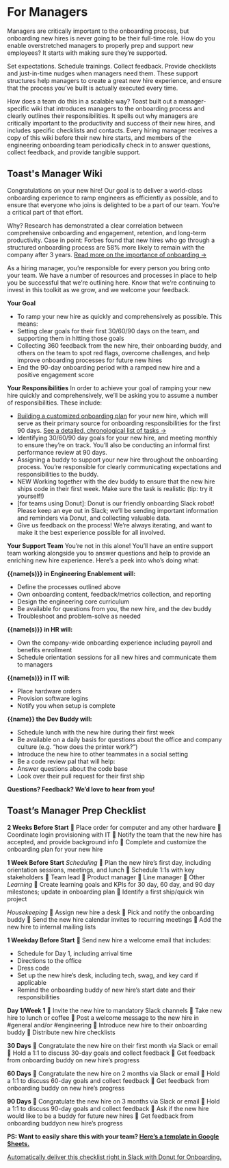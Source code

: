 # For Managers

Managers are critically important to the onboarding process, but onboarding new hires is never going to be their full-time role. How do you enable overstretched managers to properly prep and support new employees? It starts with making sure they’re supported. 

Set expectations. Schedule trainings. Collect feedback. Provide checklists and just-in-time nudges when managers need them. These support structures help managers to create a great new hire experience, and ensure that the process you’ve built is actually executed every time.

How does a team do this in a scalable way? Toast built out a manager-specific wiki that introduces managers to the onboarding process and clearly outlines their responsibilities. It spells out why managers are critically important to the productivity and success of their new hires, and includes specific checklists and contacts. Every hiring manager receives a copy of this wiki before their new hire starts, and members of the engineering onboarding team periodically check in to answer questions, collect feedback, and provide tangible support.

## Toast's Manager Wiki

Congratulations on your new hire! Our goal is to deliver a world-class onboarding experience to ramp engineers as efficiently as possible, and to ensure that everyone who joins is delighted to be a part of our team. You’re a critical part of that effort.

Why? Research has demonstrated a clear correlation between comprehensive onboarding and engagement, retention, and long-term productivity. Case in point: Forbes found that new hires who go through a structured onboarding process are 58% more likely to remain with the company after 3 years. [Read more on the importance of onboarding →](https://www.donut.com/blog/why-onboarding-matters/) 

As a hiring manager, you’re responsible for every person you bring onto your team. We have a number of resources and processes in place to help you be successful that we’re outlining here. Know that we’re continuing to invest in this toolkit as we grow, and we welcome your feedback.

**Your Goal**
* To ramp your new hire as quickly and comprehensively as possible. This means:
* Setting clear goals for their first 30/60/90 days on the team, and supporting them in hitting those goals
* Collecting 360 feedback from the new hire, their onboarding buddy, and others on the team to spot red flags, overcome challenges, and help improve onboarding processes for future new hires
* End the 90-day onboarding period with a  ramped new hire and a positive engagement score

**Your Responsibilities**
In order to achieve your goal of ramping your new hire quickly and comprehensively, we’ll be asking you to assume a number of responsibilities. These include:
* [Building a customized onboarding plan](https://docs.google.com/spreadsheets/d/1F3PkIuN1oGIY6tUOUGSfS1vFDZLw_Ie-3bz2VwQD7kk/edit#gid=1884255390) for your new hire, which will serve as their primary source for onboarding responsibilities for the first 90 days. [See a detailed, chronological list of tasks →](https://docs.google.com/spreadsheets/d/1RrRh1KXtxHAsC2_F8MC6w9r0RK_h6HqijwGeUKhSgXQ/edit#gid=0) 
* Identifying 30/60/90 day goals for your new hire, and meeting monthly to ensure they’re on track. You’ll also be conducting an informal first performance review at 90 days.
* Assigning a buddy to support your new hire throughout the onboarding process. You’re responsible for clearly communicating expectations and responsibilities to the buddy.
* NEW Working together with the dev buddy to ensure that the new hire ships code in their first week. Make sure the task is realistic (tip: try it yourself!)
* [for teams using Donut]: Donut is our friendly onboarding Slack robot! Please keep an eye out in Slack; we’ll be sending important information and reminders via Donut, and collecting valuable data.
* Give us feedback on the process! We’re always iterating, and want to make it the best experience possible for all involved.

**Your Support Team**
You’re not in this alone! You’ll have an entire support team working alongside you to answer questions and help to provide an enriching new hire experience. Here’s a peek into who’s doing what:

**{{name(s)}} in Engineering Enablement will:**
* Define the processes outlined above
* Own onboarding content, feedback/metrics collection, and reporting
* Design the engineering core curriculum
* Be available for questions from you, the new hire, and the dev buddy
* Troubleshoot and problem-solve as needed

**{{name(s)}} in HR will:**
* Own the company-wide onboarding experience including payroll and benefits enrollment
* Schedule orientation sessions for all new hires and communicate them to managers

**{{name(s)}} in IT will:**
* Place hardware orders
* Provision software logins
* Notify you when setup is complete

**{{name}} the Dev Buddy will:**
* Schedule lunch with the new hire during their first week
* Be available on a daily basis for questions about the office and company culture (e.g. “how does the printer work?”)
* Introduce the new hire to other teammates in a social setting
* Be a code review pal that will help:
* Answer questions about the code base
* Look over their pull request for their first ship

**Questions? Feedback? We’d love to hear from you!**

## Toast’s Manager Prep Checklist

**2 Weeks Before Start**
:black_square_button: Place order for computer and any other hardware
:black_square_button: Coordinate login provisioning with IT
:black_square_button: Notify the team that the new hire has accepted, and provide background info
:black_square_button: Complete and customize the onboarding plan for your new hire

**1 Week Before Start**
_Scheduling_
:black_square_button: Plan the new hire’s first day, including orientation sessions, meetings, and lunch
:black_square_button: Schedule 1:1s with key stakeholders
  :black_square_button: Team lead
  :black_square_button: Product manager
  :black_square_button: Line manager
  :black_square_button: Other
_Learning_
:black_square_button: Create learning goals and KPIs for 30 day, 60 day, and 90 day milestones; update in onboarding plan
:black_square_button: Identify a first ship/quick win project

_Housekeeping_
:black_square_button: Assign new hire a desk
:black_square_button: Pick and notify the onboarding buddy
:black_square_button: Send the new hire calendar invites to recurring meetings 
:black_square_button: Add the new hire to internal mailing lists

**1 Weekday Before Start**
:black_square_button: Send new hire a welcome email that includes:
  * Schedule for Day 1, including arrival time
  * Directions to the office 
  * Dress code
  * Set up the new hire’s desk, including tech, swag, and key card if applicable
  * Remind the onboarding buddy of new hire’s start date and their responsibilities

**Day 1/Week 1**
:black_square_button: Invite the new hire to mandatory Slack channels
:black_square_button: Take new hire to lunch or coffee
:black_square_button: Post a welcome message to the new hire in #general and/or #engineering
:black_square_button: Introduce new hire to their onboarding buddy
:black_square_button: Distribute new hire checklists

**30 Days**
:black_square_button: Congratulate the new hire on their first month via Slack or email
:black_square_button: Hold a 1:1 to discuss 30-day goals and collect feedback
:black_square_button: Get feedback from onboarding buddy on new hire’s progress

**60 Days**
:black_square_button: Congratulate the new hire on 2 months via Slack or email
:black_square_button: Hold a 1:1 to discuss 60-day goals and collect feedback
:black_square_button: Get feedback from onboarding buddy on new hire’s progress

**90 Days**
:black_square_button: Congratulate the new hire on 3 months via Slack or email
:black_square_button: Hold a 1:1 to discuss 90-day goals and collect feedback
:black_square_button: Ask if the new hire would like to be a buddy for future new hires
:black_square_button: Get feedback from onboarding buddyon new hire’s progress

**PS: Want to easily share this with your team? [Here’s a template in Google Sheets.](https://docs.google.com/spreadsheets/d/1RrRh1KXtxHAsC2_F8MC6w9r0RK_h6HqijwGeUKhSgXQ/edit#gid=0)**

[Automatically deliver this checklist right in Slack with Donut for Onboarding.](https://www.donut.com/onboarding)

